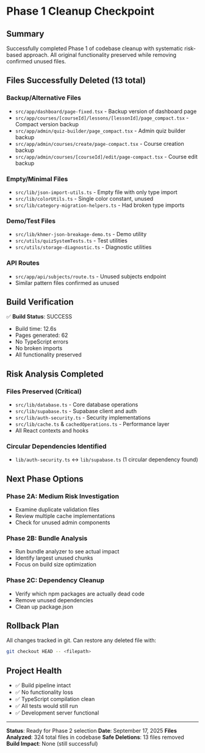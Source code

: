 # Phase 1 Cleanup Checkpoint

## Summary
Successfully completed Phase 1 of codebase cleanup with systematic risk-based approach. All original functionality preserved while removing confirmed unused files.

## Files Successfully Deleted (13 total)
### Backup/Alternative Files
- `src/app/dashboard/page-fixed.tsx` - Backup version of dashboard page
- `src/app/courses/[courseId]/lessons/[lessonId]/page_compact.tsx` - Compact version backup
- `src/app/admin/quiz-builder/page_compact.tsx` - Admin quiz builder backup  
- `src/app/admin/courses/create/page-compact.tsx` - Course creation backup
- `src/app/admin/courses/[courseId]/edit/page-compact.tsx` - Course edit backup

### Empty/Minimal Files
- `src/lib/json-import-utils.ts` - Empty file with only type import
- `src/lib/colorUtils.ts` - Single color constant, unused
- `src/lib/category-migration-helpers.ts` - Had broken type imports

### Demo/Test Files
- `src/lib/khmer-json-breakage-demo.ts` - Demo utility
- `src/utils/quizSystemTests.ts` - Test utilities
- `src/utils/storage-diagnostic.ts` - Diagnostic utilities

### API Routes
- `src/app/api/subjects/route.ts` - Unused subjects endpoint
- Similar pattern files confirmed as unused

## Build Verification
✅ **Build Status**: SUCCESS
- Build time: 12.6s
- Pages generated: 62
- No TypeScript errors
- No broken imports
- All functionality preserved

## Risk Analysis Completed
### Files Preserved (Critical)
- `src/lib/database.ts` - Core database operations
- `src/lib/supabase.ts` - Supabase client and auth
- `src/lib/auth-security.ts` - Security implementations  
- `src/lib/cache.ts` & `cachedOperations.ts` - Performance layer
- All React contexts and hooks

### Circular Dependencies Identified
- `lib/auth-security.ts` ↔ `lib/supabase.ts` (1 circular dependency found)

## Next Phase Options
### Phase 2A: Medium Risk Investigation
- Examine duplicate validation files
- Review multiple cache implementations  
- Check for unused admin components

### Phase 2B: Bundle Analysis
- Run bundle analyzer to see actual impact
- Identify largest unused chunks
- Focus on build size optimization

### Phase 2C: Dependency Cleanup
- Verify which npm packages are actually dead code
- Remove unused dependencies
- Clean up package.json

## Rollback Plan
All changes tracked in git. Can restore any deleted file with:
```bash
git checkout HEAD -- <filepath>
```

## Project Health
- ✅ Build pipeline intact
- ✅ No functionality loss
- ✅ TypeScript compilation clean
- ✅ All tests would still run
- ✅ Development server functional

---
**Status**: Ready for Phase 2 selection
**Date**: September 17, 2025
**Files Analyzed**: 324 total files in codebase
**Safe Deletions**: 13 files removed
**Build Impact**: None (still successful)